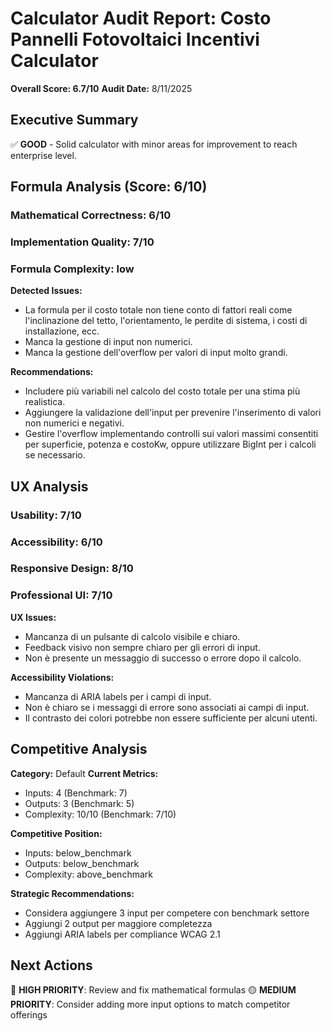 # Calculator Audit Report: Costo Pannelli Fotovoltaici Incentivi Calculator

**Overall Score: 6.7/10**
**Audit Date:** 8/11/2025

## Executive Summary

✅ **GOOD** - Solid calculator with minor areas for improvement to reach enterprise level.

## Formula Analysis (Score: 6/10)

### Mathematical Correctness: 6/10
### Implementation Quality: 7/10
### Formula Complexity: low

**Detected Issues:**
- La formula per il costo totale non tiene conto di fattori reali come l'inclinazione del tetto, l'orientamento, le perdite di sistema, i costi di installazione, ecc.
- Manca la gestione di input non numerici.
- Manca la gestione dell'overflow per valori di input molto grandi.

**Recommendations:**
- Includere più variabili nel calcolo del costo totale per una stima più realistica.
- Aggiungere la validazione dell'input per prevenire l'inserimento di valori non numerici e negativi.
- Gestire l'overflow implementando controlli sui valori massimi consentiti per superficie, potenza e costoKw, oppure utilizzare BigInt per i calcoli se necessario.

## UX Analysis

### Usability: 7/10
### Accessibility: 6/10  
### Responsive Design: 8/10
### Professional UI: 7/10

**UX Issues:**
- Mancanza di un pulsante di calcolo visibile e chiaro.
- Feedback visivo non sempre chiaro per gli errori di input.
- Non è presente un messaggio di successo o errore dopo il calcolo.

**Accessibility Violations:**
- Mancanza di ARIA labels per i campi di input.
- Non è chiaro se i messaggi di errore sono associati ai campi di input.
- Il contrasto dei colori potrebbe non essere sufficiente per alcuni utenti.

## Competitive Analysis

**Category:** Default
**Current Metrics:**
- Inputs: 4 (Benchmark: 7)
- Outputs: 3 (Benchmark: 5)
- Complexity: 10/10 (Benchmark: 7/10)

**Competitive Position:**
- Inputs: below_benchmark
- Outputs: below_benchmark  
- Complexity: above_benchmark

**Strategic Recommendations:**
- Considera aggiungere 3 input per competere con benchmark settore
- Aggiungi 2 output per maggiore completezza
- Aggiungi ARIA labels per compliance WCAG 2.1

## Next Actions

🔴 **HIGH PRIORITY**: Review and fix mathematical formulas
🟡 **MEDIUM PRIORITY**: Consider adding more input options to match competitor offerings
